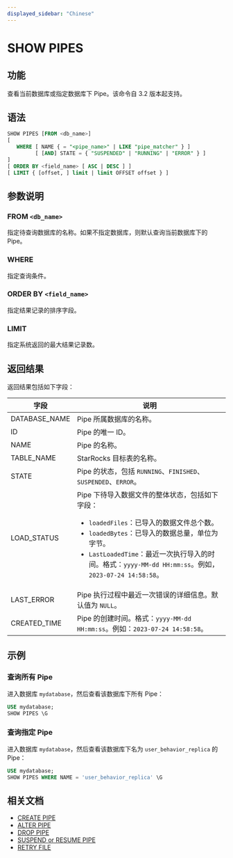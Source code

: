 ```yaml
---
displayed_sidebar: "Chinese"
---
```


# SHOW PIPES

## 功能

查看当前数据库或指定数据库下 Pipe。该命令自 3.2 版本起支持。

## 语法

```SQL
SHOW PIPES [FROM <db_name>]
[
   WHERE [ NAME { = "<pipe_name>" | LIKE "pipe_matcher" } ]
         [ [AND] STATE = { "SUSPENDED" | "RUNNING" | "ERROR" } ]
]
[ ORDER BY <field_name> [ ASC | DESC ] ]
[ LIMIT { [offset, ] limit | limit OFFSET offset } ]
```

## 参数说明

### FROM `<db_name>`

指定待查询数据库的名称。如果不指定数据库，则默认查询当前数据库下的 Pipe。

### WHERE

指定查询条件。

### ORDER BY `<field_name>`

指定结果记录的排序字段。

### LIMIT

指定系统返回的最大结果记录数。

## 返回结果

返回结果包括如下字段：

| **字段**      | **说明**                                                     |
| ------------- | ------------------------------------------------------------ |
| DATABASE_NAME | Pipe 所属数据库的名称。                                      |
| ID            | Pipe 的唯一 ID。                                             |
| NAME          | Pipe 的名称。                                                |
| TABLE_NAME    | StarRocks 目标表的名称。                                     |
| STATE         | Pipe 的状态，包括 `RUNNING`、`FINISHED`、`SUSPENDED`、`ERROR`。 |
| LOAD_STATUS   | Pipe 下待导入数据文件的整体状态，包括如下字段：<ul><li>`loadedFiles`：已导入的数据文件总个数。</li><li>`loadedBytes`：已导入的数据总量，单位为字节。</li><li>`LastLoadedTime`：最近一次执行导入的时间。格式：`yyyy-MM-dd HH:mm:ss`。例如，`2023-07-24 14:58:58`。</li></ul> |
| LAST_ERROR    | Pipe 执行过程中最近一次错误的详细信息。默认值为 `NULL`。     |
| CREATED_TIME  | Pipe 的创建时间。格式：`yyyy-MM-dd HH:mm:ss`。例如：`2023-07-24 14:58:58`。 |

## 示例

### 查询所有 Pipe

进入数据库 `mydatabase`，然后查看该数据库下所有 Pipe：

```SQL
USE mydatabase;
SHOW PIPES \G
```

### 查询指定 Pipe

进入数据库 `mydatabase`，然后查看该数据库下名为 `user_behavior_replica` 的 Pipe：

```SQL
USE mydatabase;
SHOW PIPES WHERE NAME = 'user_behavior_replica' \G
```

## 相关文档

- [CREATE PIPE](../data-manipulation/CREATE_PIPE.md)
- [ALTER PIPE](../data-manipulation/CREATE_PIPE.md)
- [DROP PIPE](../data-manipulation/DROP_PIPE.md)
- [SUSPEND or RESUME PIPE](../data-manipulation/SUSPEND_or_RESUME_PIPE.md)
- [RETRY FILE](../data-manipulation/RETRY_FILE.md)
